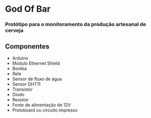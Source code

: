 # God Of Bar

### Protótipo para o monitoramento da produção artesanal de cerveja

## Componentes

- Arduino
- Módulo Ethernet Shield 
- Bomba
- Rele
- Sensor de fluxo de água
- Sensor DHT11
- Transistor
- Diodo
- Resistor
- Fonte de alimentação de 12V
- Protoboard ou circuito impresso
